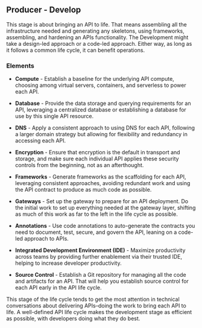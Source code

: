 ## Producer - Develop 
This stage is about bringing an API to life. That means assembling all the infrastructure needed and generating any skeletons, using frameworks, assembling, and hardening an APIs functionality. The Development might take a design-led approach or a code-led approach. Either way, as long as it follows a common life cycle, it can benefit operations. 

### Elements 
 

- **Compute** - Establish a baseline for the underlying API compute, choosing among virtual servers, containers, and serverless to power each API. 
- **Database** - Provide the data storage and querying requirements for an API, leveraging a centralized database or establishing a database for use by this single API resource. 
- **DNS** - Apply a consistent approach to using DNS for each API, following a larger domain strategy but allowing for flexibility and redundancy in accessing each API.
 
- **Encryption** - Ensure that encryption is the default in transport and storage, and make sure each individual API applies these security controls from the beginning, not as an afterthought. 
- **Frameworks** - Generate frameworks as the scaffolding for each API, leveraging consistent approaches, avoiding redundant work and using the API contract to produce as much code as possible. 
- **Gateways** - Set up the gateway to prepare for an API deployment. Do the initial work to set up everything needed at the gateway layer, shifting as much of this work as far to the left in the life cycle as possible. 
- **Annotations** - Use code annotations to auto-generate the contracts you need to document, test, secure, and govern the API, leaning on a code-led approach to APIs. 
- **Integrated Development Environment (IDE)** - Maximize productivity across teams by providing further enablement via their trusted IDE, helping to increase developer productivity. 
- **Source Control** - Establish a Git repository for managing all the code and artifacts for an API. That will help you establish source control for each API early in the API life cycle. 
 
This stage of the life cycle tends to get the most attention in technical conversations about delivering APIs–doing the work to bring each API to life. A well-defined API life cycle makes the development stage as efficient as possible, with developers doing what they do best. 
